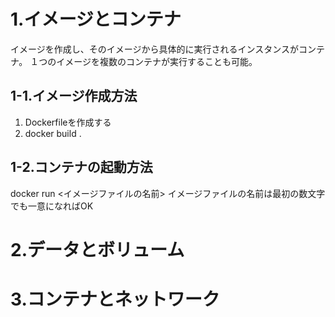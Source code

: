 # 1.イメージとコンテナ
イメージを作成し、そのイメージから具体的に実行されるインスタンスがコンテナ。
１つのイメージを複数のコンテナが実行することも可能。

## 1-1.イメージ作成方法

1. Dockerfileを作成する
2. docker build .

## 1-2.コンテナの起動方法

docker run <イメージファイルの名前>
イメージファイルの名前は最初の数文字でも一意になればOK

# 2.データとボリューム

# 3.コンテナとネットワーク
